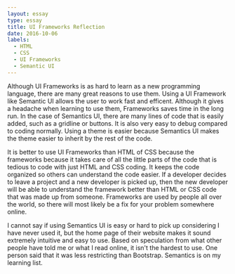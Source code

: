 ```yaml
---
layout: essay
type: essay
title: UI Frameworks Reflection
date: 2016-10-06
labels:
  - HTML
  - CSS
  - UI Frameworks
  - Semantic UI
---
```


  Although UI Frameworks is as hard to learn as a new programming language, there are many great reasons to use them. Using a UI Framework like Semantic UI allows the user to work fast and efficent. Although it gives a headache when learning to use them, Frameworks saves time in the long run. In the case of Semantics UI, there are many lines of code that is easily added, such as a gridline or buttons. It is also very easy to debug compared to coding normally. Using a theme is easier because Semantics UI makes the theme easier to inherit by the rest of the code.
  
  It is better to use UI Frameworks than HTML of CSS because the frameworks because it takes care of all the little parts of the code that is tedious to code with just HTML and CSS coding. It keeps the code organized so others can understand the code easier. If a developer decides to leave a project and a new developer is picked up, then the new developer will be able to understand the framework better than HTML or CSS code that was made up from someone. Frameworks are used by people all over the world, so there will most likely be a fix for your problem somewhere online.
  
  I cannot say if using Semantics UI is easy or hard to pick up considering I have never used it, but the home page of their website makes it sound extremely intuitive and easy to use. Based on speculation from what other people have told me or what I read online, it isn't the hardest to use. One person said that it was less restricting than Bootstrap. Semantics is on my learning list.
